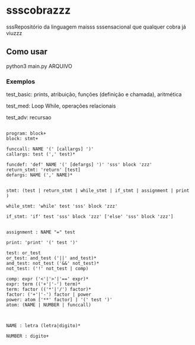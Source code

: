 # ssscobrazzz

sssRepositório da linguagem maisss sssensacional que 
qualquer cobra já viuzzz


## Como usar

python3 main.py ARQUIVO

### Exemplos

test_basic: prints, atribuição, funções (definição e chamada), aritmética

test_med: Loop While, operações relacionais

test_adv: recursao

```EBNF

program: block+
block: stmt+

funccall: NAME '(' [callargs] ')'
callargs: test (',' test)*

funcdef: 'def' NAME '(' [defargs] ')' 'sss' block 'zzz'
return_stmt: 'return' [test]
defargs: NAME (',' NAME)*


stmt: (test | return_stmt | while_stmt | if_stmt | assignment | print )

while_stmt: 'while' test 'sss' block 'zzz'

if_stmt: 'if' test 'sss' block 'zzz' ['else' 'sss' block 'zzz'] 


assignment : NAME "=" test

print: 'print' '(' test ')' 

test: or_test
or_test: and_test ('||' and_test)*
and_test: not_test ('&&' not_test)*
not_test: ('!' not_test | comp)

comp: expr ('<'|'>'|'==' expr)*
expr: term (('+'|'-') term)*
term: factor (('*'|'/') factor)*
factor: ('+'|'-') factor | power
power: atom ['**' factor] | '(' test ')'
atom: (NAME | NUMBER | funccall)



NAME : letra (letra|digito)*

NUMBER : digito+

``` 
